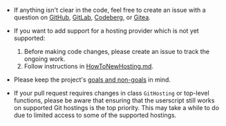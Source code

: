 - If anything isn't clear in the code, feel free to create an issue with a
  question on [GitHub][GitHubIssues], [GitLab][GitLabIssues],
  [Codeberg][CodebergIssues], or [Gitea][GiteaIssues].

- If you want to add support for a hosting provider which is not yet supported:

  1. Before making code changes, please create an issue to track the ongoing
     work.
  2. Follow instructions in [HowToNewHosting.md](./Documentation/HowToNewHosting.md).

- Please keep the project's [goals and non-goals](./README.md#goals) in mind.

- If your pull request requires changes in class `GitHosting` or top-level
  functions, please be aware that ensuring that the userscript still works on
  supported Git hostings is the top priority.  This may take a while to do due
  to limited access to some of the supported hostings.

[GitHubIssues]: https://github.com/rybak/copy-commit-reference-userscript/issues
[GitLabIssues]: https://gitlab.com/andrybak/copy-commit-reference-userscript/-/issues
[CodebergIssues]: https://codeberg.org/andrybak/copy-commit-reference-userscript/issues
[GiteaIssues]: https://gitea.com/andrybak/copy-commit-reference-userscript/issues
